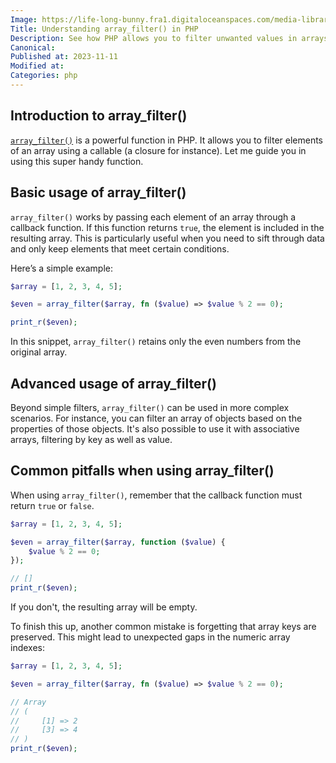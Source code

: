 ```yaml
---
Image: https://life-long-bunny.fra1.digitaloceanspaces.com/media-library/production/248/01HF08NCKD44TV4K8JJXM4WNB1.jpg
Title: Understanding array_filter() in PHP
Description: See how PHP allows you to filter unwanted values in arrays in a simple and concise way.
Canonical: 
Published at: 2023-11-11
Modified at: 
Categories: php
---
```


## Introduction to array_filter()

[`array_filter()`](https://www.php.net/array_filter) is a powerful function in PHP. It allows you to filter elements of an array using a callable (a closure for instance). Let me guide you in using this super handy function.

## Basic usage of array_filter()

`array_filter()` works by passing each element of an array through a callback function. If this function returns `true`, the element is included in the resulting array. This is particularly useful when you need to sift through data and only keep elements that meet certain conditions.

Here’s a simple example:

```php
$array = [1, 2, 3, 4, 5];

$even = array_filter($array, fn ($value) => $value % 2 == 0);

print_r($even);
```

In this snippet, `array_filter()` retains only the even numbers from the original array.

## Advanced usage of array_filter()

Beyond simple filters, `array_filter()` can be used in more complex scenarios. For instance, you can filter an array of objects based on the properties of those objects. It's also possible to use it with associative arrays, filtering by key as well as value.

## Common pitfalls when using array_filter()

When using `array_filter()`, remember that the callback function must return `true` or `false`.

```php
$array = [1, 2, 3, 4, 5];

$even = array_filter($array, function ($value) {
    $value % 2 == 0;
});

// []
print_r($even);
```

If you don't, the resulting array will be empty.

To finish this up, another common mistake is forgetting that array keys are preserved. This might lead to unexpected gaps in the numeric array indexes:

```php
$array = [1, 2, 3, 4, 5];

$even = array_filter($array, fn ($value) => $value % 2 == 0);

// Array
// (
//     [1] => 2
//     [3] => 4
// )
print_r($even);
```